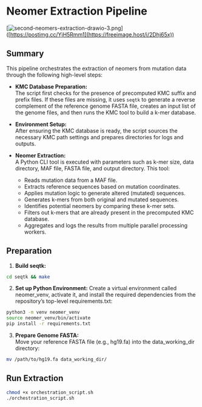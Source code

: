 # Neomer Extraction Pipeline

[![[second-neomers-extraction-drawio-3.png](https://freeimage.host/i/2Dhj65x)](https://freeimage.host/i/2Dhj65x)]([https://postimg.cc/YjH5Rmm1](https://freeimage.host/i/2Dhj65x))

## Summary
This pipeline orchestrates the extraction of neomers from mutation data through the following high-level steps:

- **KMC Database Preparation:**  
  The script first checks for the presence of precomputed KMC suffix and prefix files. If these files are missing, it uses `seqtk` to generate a reverse complement of the reference genome FASTA file, creates an input list of the genome files, and then runs the KMC tool to build a k-mer database.

- **Environment Setup:**  
  After ensuring the KMC database is ready, the script sources the necessary KMC path settings and prepares directories for logs and outputs.

- **Neomer Extraction:**  
  A Python CLI tool is executed with parameters such as k-mer size, data directory, MAF file, FASTA file, and output directory. This tool:
  - Reads mutation data from a MAF file.
  - Extracts reference sequences based on mutation coordinates.
  - Applies mutation logic to generate altered (mutated) sequences.
  - Generates k-mers from both original and mutated sequences.
  - Identifies potential neomers by comparing these k-mer sets.
  - Filters out k-mers that are already present in the precomputed KMC database.
  - Aggregates and logs the results from multiple parallel processing workers.



## Preparation
1. **Build seqtk:**  
```sh
cd seqtk && make
```
2. **Set up Python Environment:**
Create a virtual environment called neomer_venv, activate it, and install the required dependencies from the repository’s top-level requirements.txt:  
```sh
python3 -m venv neomer_venv
source neomer_venv/bin/activate
pip install -r requirements.txt
```

3. **Prepare Genome FASTA:**  
Move your reference FASTA file (e.g., hg19.fa) into the data_working_dir directory:

```sh
mv /path/to/hg19.fa data_working_dir/
```

## Run Extraction
```sh
chmod +x orchestration_script.sh
./orchestration_script.sh
```


